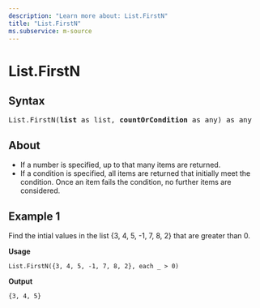 ```yaml
---
description: "Learn more about: List.FirstN"
title: "List.FirstN"
ms.subservice: m-source
---
```

# List.FirstN

## Syntax

<pre>
List.FirstN(<b>list</b> as list, <b>countOrCondition</b> as any) as any
</pre>

## About

* If a number is specified, up to that many items are returned.
* If a condition is specified, all items are returned that initially meet the condition. Once an item fails the condition, no further items are considered.

## Example 1

Find the intial values in the list {3, 4, 5, -1, 7, 8, 2} that are greater than 0.

**Usage**

```powerquery-m
List.FirstN({3, 4, 5, -1, 7, 8, 2}, each _ > 0)
```

**Output**

`{3, 4, 5}`
